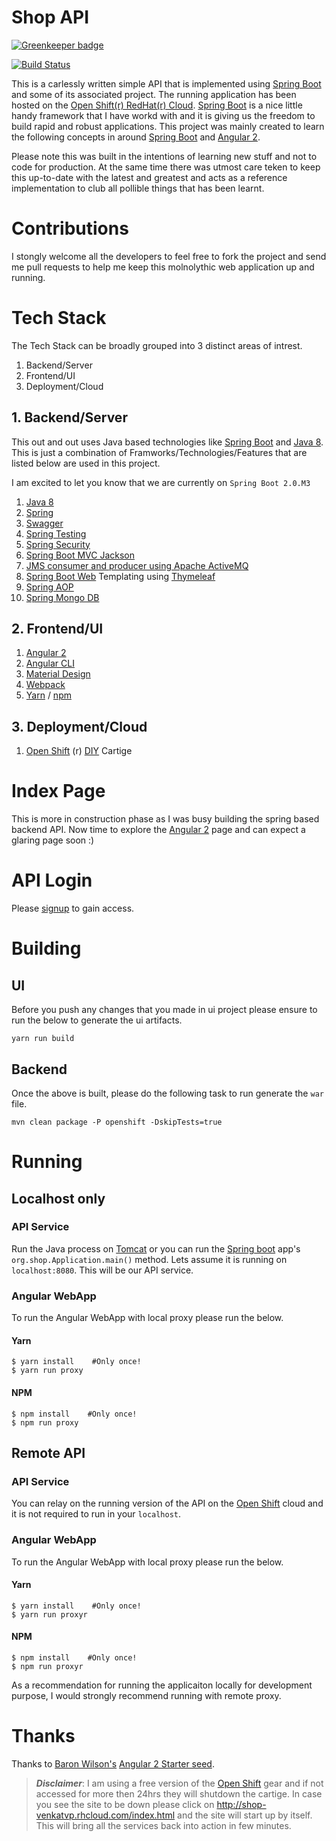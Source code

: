 # Shop API

[![Greenkeeper badge](https://badges.greenkeeper.io/reflexdemon/shop.svg)](https://greenkeeper.io/)

[![Build Status][travis-image]][travis-url]

This is a carlessly written simple API that is implemented using [Spring Boot] and some of its associated project. The running application has been hosted on the [Open Shift(r) RedHat(r) Cloud][open shift]. [Spring Boot] is a nice little handy framework that I have workd with and it is giving us the freedom to build rapid and robust applications. This project was mainly created to learn the following concepts in around [Spring Boot] and [Angular 2].

Please note this was built in the intentions of learning new stuff and not to code for production. At the same time there was utmost care teken to keep this up-to-date with the latest and greatest and acts as a reference implementation to club all pollible things that has been learnt.


# Contributions

I stongly welcome all the developers to feel free to fork the project and send me pull requests to help me keep this molnolythic web application up and running.

# Tech Stack

The Tech Stack can be broadly grouped into 3 distinct areas of intrest.

1. Backend/Server
2. Frontend/UI
3. Deployment/Cloud

## 1. Backend/Server
This out and out uses Java based technologies like [Spring Boot] and [Java 8]. This is just a combination of Framworks/Technologies/Features that are listed below are used in this project.

I am excited to let you know that we are currently on `Spring Boot 2.0.M3`

1. [Java 8]
2. [Spring]
2. [Swagger]
2. [Spring Testing]
3. [Spring Security]
4. [Spring Boot MVC Jackson]
5. [JMS consumer and producer using Apache ActiveMQ]
6. [Spring Boot Web] Templating using [Thymeleaf]
7. [Spring AOP]
8. [Spring Mongo DB]


## 2. Frontend/UI
 1. [Angular 2]
 2. [Angular CLI]
 3. [Material Design]
 4. [Webpack]
 5. [Yarn] / [npm]
 
 
## 3. Deployment/Cloud
1. [Open Shift] (r) [DIY] Cartige

# Index Page
This is more in construction phase as I was busy building the spring based backend API.
Now time to explore the [Angular 2] page and can expect a glaring page soon :)

# API Login

Please [signup] to gain access.

# Building

## UI
Before you push any changes that you made in ui project please ensure to run the below to generate the ui artifacts.
```
yarn run build
```
## Backend
Once the above is built, please do the following task to run generate the `war` file.

```
mvn clean package -P openshift -DskipTests=true
```


# Running

## Localhost only

### API Service

Run the Java process on [Tomcat] or you can run the [Spring boot] app's `org.shop.Application.main()` method.
Lets assume it is running on `localhost:8080`. This will be our API service.

### Angular WebApp

To run the Angular WebApp with local proxy please run the below.

#### Yarn
```
$ yarn install    #Only once!
$ yarn run proxy
```

#### NPM
```
$ npm install    #Only once!
$ npm run proxy
```

## Remote API

### API Service

You can relay on the running version of the API on the [Open Shift] cloud and it is not required to run in your `localhost`.

### Angular WebApp

To run the Angular WebApp with local proxy please run the below.

#### Yarn
```
$ yarn install    #Only once!
$ yarn run proxyr
```

#### NPM
```
$ npm install    #Only once!
$ npm run proxyr
```

As a recommendation for running the applicaiton locally for development purpose, I would strongly recommend running with remote proxy.


# Thanks
Thanks to [Baron Wilson's][Baron Wilson] [Angular 2 Starter seed][Angular Starter].



>**_Disclaimer_**: I am using a free version of the [Open Shift] gear and if not accessed for more then 24hrs they will shutdown the cartige. In case you see the site to be down please click on http://shop-venkatvp.rhcloud.com/index.html and the site will start up by itself. This will bring all the services back into action in few minutes.




[spring boot]: http://projects.spring.io/spring-boot/
[open shift]: https://www.openshift.com/
[Spring Testing]: https://docs.spring.io/spring-boot/docs/current/reference/html/boot-features-testing.html
[Swagger]: http://swagger.io/
[Spring Security]: https://projects.spring.io/spring-security/
[Spring Boot MVC Jackson]: http://docs.spring.io/spring-boot/docs/current/reference/html/howto-spring-mvc.html
[JMS consumer and producer using Apache ActiveMQ]:https://spring.io/guides/gs/messaging-jms/
[Thymeleaf]:https://spring.io/guides/gs/serving-web-content/
[Spring AOP]: https://docs.spring.io/spring/docs/current/spring-framework-reference/html/aop.html
[Spring Mongo DB]: https://spring.io/guides/gs/accessing-data-mongodb/
[Spring Boot Web]: https://spring.io/guides/gs/spring-boot/
[Angular 2]: https://angular.io/
[Angular CLI]: https://cli.angular.io/
[DIY]: https://github.com/openshift/origin-server/blob/master/documentation/oo_cartridge_guide.adoc#diy
[swagger api]: http://shop-venkatvp.rhcloud.com/swagger-ui.html
[Web Page]: http://shop-venkatvp.rhcloud.com/index.html
[Angular Starter]: https://github.com/thebaron24/angular-webapp
[Baron Wilson]: https://github.com/thebaron24
[Bootstrap 4]: https://v4-alpha.getbootstrap.com/
[Material Design]: https://material.angular.io/
[Webpack]: https://webpack.js.org/
[Yarn]: https://yarnpkg.com/
[Java 8]: http://www.oracle.com/technetwork/java/javase/8-whats-new-2157071.html
[TypeScripts]: https://www.typescriptlang.org/
[Spring]: http://spring.io
[Tomcat]: http://tomcat.apache.org/
[npm]: https://www.npmjs.com/
[signup]: [http://shop-venkatvp.rhcloud.com/#/signup]
[travis-image]: https://travis-ci.org/reflexdemon/shop.svg?branch=master
[travis-url]: https://travis-ci.org/reflexdemon/shop
